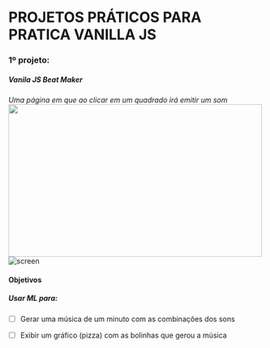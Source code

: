 # PROJETOS PRÁTICOS PARA PRATICA VANILLA JS

### 1º projeto:
##### Vanila JS Beat Maker
*Uma página em que ao clicar em um quadrado irá emitir um som*
<img src="https://user-images.githubusercontent.com/38250720/58458286-33778f00-80ff-11e9-8b75-0b381955ca47.png" height="300" width="500">
![screen](https://user-images.githubusercontent.com/38250720/58458286-33778f00-80ff-11e9-8b75-0b381955ca47.png)

#### Objetivos
##### Usar ML para:
- [ ] Gerar uma música de um minuto com as combinações dos sons
- [ ] Exibir um gráfico (pizza) com as bolinhas que gerou a música

